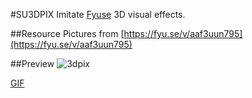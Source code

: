 #SU3DPIX
Imitate [Fyuse](https://itunes.apple.com/us/app/fyuse/id862863329?mt=8) 3D visual effects.

##Resource
Pictures from [https://fyu.se/v/aaf3uun795](https://fyu.se/v/aaf3uun795)

##Preview
![3dpix](http://7vzort.com1.z0.glb.clouddn.com/3dpix.gif)

[GIF](http://7vzort.com1.z0.glb.clouddn.com/3dpix.gif)